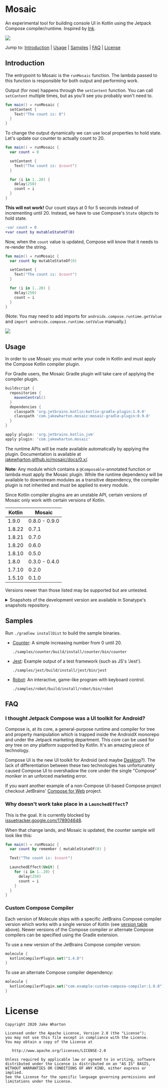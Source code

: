 # Mosaic

An experimental tool for building console UI in Kotlin using the Jetpack Compose compiler/runtime.
Inspired by [Ink](https://github.com/vadimdemedes/ink).

<img src="samples/jest/demo.gif">

Jump to:
[Introduction](#Introduction) |
[Usage](#Usage) |
[Samples](#Samples) |
[FAQ](#FAQ) |
[License](#License)


## Introduction

The entrypoint to Mosaic is the `runMosaic` function.
The lambda passed to this function is responsible for both output and performing work.

Output (for now) happens through the `setContent` function.
You can call `setContent` multiple times, but as you'll see you probably won't need to.

```kotlin
fun main() = runMosaic {
  setContent {
    Text("The count is: 0")
  }
}
```

To change the output dynamically we can use local properties to hold state.
Let's update our counter to actually count to 20.

```kotlin
fun main() = runMosaic {
  var count = 0

  setContent {
    Text("The count is: $count")
  }

  for (i in 1..20) {
    delay(250)
    count = i
  }
}
```

**This will not work!** Our count stays at 0 for 5 seconds instead of incrementing until 20.
Instead, we have to use Compose's `State` objects to hold state.

```diff
-var count = 0
+var count by mutableStateOf(0)
```

Now, when the `count` value is updated, Compose will know that it needs to re-render the string.

```kotlin
fun main() = runMosaic {
  var count by mutableStateOf(0)

  setContent {
    Text("The count is: $count")
  }

  for (i in 1..20) {
    delay(250)
    count = i
  }
}
```

(Note: You may need to add imports for `androidx.compose.runtime.getValue` and `import androidx.compose.runtime.setValue` manually.)

<img src="samples/counter/demo.gif">


## Usage

In order to use Mosaic you must write your code in Kotlin and must apply the Compose Kotlin
compiler plugin.

For Gradle users, the Mosaic Gradle plugin will take care of applying the compiler plugin.

```groovy
buildscript {
  repositories {
    mavenCentral()
  }
  dependencies {
    classpath 'org.jetbrains.kotlin:kotlin-gradle-plugin:1.9.0'
    classpath 'com.jakewharton.mosaic:mosaic-gradle-plugin:0.9.0'
  }
}

apply plugin: 'org.jetbrains.kotlin.jvm'
apply plugin: 'com.jakewharton.mosaic'
```

The runtime APIs will be made available automatically by applying the plugin.
Documentation is available at [jakewharton.github.io/mosaic/docs/0.x/](https://jakewharton.github.io/mosaic/docs/0.x/).

**Note**: Any module which contains a `@Composable`-annotated function or lambda must apply the
Mosaic plugin. While the runtime dependency will be available to downstream modules as a
transitive dependency, the compiler plugin is not inherited and must be applied to every module.

Since Kotlin compiler plugins are an unstable API, certain versions of Mosaic only work with
certain versions of Kotlin.

| Kotlin | Mosaic        |
|--------|---------------|
| 1.9.0  | 0.8.0 - 0.9.0 |
| 1.8.22 | 0.7.1         |
| 1.8.21 | 0.7.0         |
| 1.8.20 | 0.6.0         |
| 1.8.10 | 0.5.0         |
| 1.8.0  | 0.3.0 - 0.4.0 |
| 1.7.10 | 0.2.0         |
| 1.5.10 | 0.1.0         |

Versions newer than those listed may be supported but are untested.

<details>
<summary>Snapshots of the development version are available in Sonatype's snapshots repository.</summary>
<p>

```groovy
buildscript {
  repository {
    mavenCentral()
    maven {
      url 'https://oss.sonatype.org/content/repositories/snapshots/'
    }
  }
  dependencies {
    classpath 'org.jetbrains.kotlin:kotlin-gradle-plugin:1.9.0'
    classpath 'com.jakewharton.mosaic:mosaic-gradle-plugin:0.10.0-SNAPSHOT'
  }
}

apply plugin: 'org.jetbrains.kotlin.jvm'
apply plugin: 'com.jakewharton.mosaic'
```

Snapshot documentation is available at [jakewharton.github.io/mosaic/docs/latest/](https://jakewharton.github.io/mosaic/docs/latest/).

</p>
</details>


## Samples

Run `./gradlew installDist` to build the sample binaries.

 * [Counter](samples/counter): A simple increasing number from 0 until 20.

   `./samples/counter/build/install/counter/bin/counter`

 * [Jest](samples/jest): Example output of a test framework (such as JS's 'Jest').

   `./samples/jest/build/install/jest/bin/jest`

 * [Robot](samples/robot): An interactive, game-like program with keyboard control.

   `./samples/robot/build/install/robot/bin/robot`


## FAQ

### I thought Jetpack Compose was a UI toolkit for Android?

Compose is, at its core, a general-purpose runtime and compiler for tree and property manipulation
which is trapped inside the AndroidX monorepo and under the Jetpack marketing department. This
core can be used for _any_ tree on _any_ platform supported by Kotlin. It's an amazing piece of
technology.

Compose UI is the new UI toolkit for Android (and maybe [Desktop](https://www.jetbrains.com/lp/compose/)?).
The lack of differentiation between these two technologies has unfortunately caused Compose UI to
overshadow the core under the single "Compose" moniker in an unforced marketing error.

If you want another example of a non-Compose UI-based Compose project checkout JetBrains' [Compose for Web](https://blog.jetbrains.com/kotlin/2021/05/technology-preview-jetpack-compose-for-web/) project.

### Why doesn't work take place in a `LaunchedEffect`?

This is the goal. It is currently blocked by [issuetracker.google.com/178904648](https://issuetracker.google.com/178904648).

When that change lands, and Mosaic is updated, the counter sample will look like this:
```kotlin
fun main() = runMosaic {
  var count by remember { mutableStateOf(0) }

  Text("The count is: $count")

  LaunchedEffect(Unit) {
    for (i in 1..20) {
      delay(250)
      count = i
    }
  }
}
```

### Custom Compose Compiler

Each version of Molecule ships with a specific JetBrains Compose compiler version which works with
a single version of Kotlin (see [version table](#Usage) above). Newer versions of the Compose
compiler or alternate Compose compilers can be specified using the Gradle extension.

To use a new version of the JetBrains Compose compiler version:
```kotlin
molecule {
  kotlinCompilerPlugin.set("1.4.8")
}
```

To use an alternate Compose compiler dependency:
```kotlin
molecule {
  kotlinCompilerPlugin.set("com.example:custom-compose-compiler:1.0.0")
}
```


# License

    Copyright 2020 Jake Wharton

    Licensed under the Apache License, Version 2.0 (the "License");
    you may not use this file except in compliance with the License.
    You may obtain a copy of the License at

       http://www.apache.org/licenses/LICENSE-2.0

    Unless required by applicable law or agreed to in writing, software
    distributed under the License is distributed on an "AS IS" BASIS,
    WITHOUT WARRANTIES OR CONDITIONS OF ANY KIND, either express or implied.
    See the License for the specific language governing permissions and
    limitations under the License.
